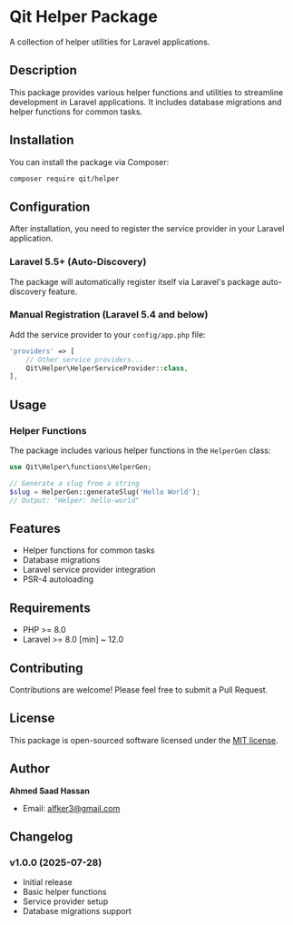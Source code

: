 # Qit Helper Package

A collection of helper utilities for Laravel applications.

## Description

This package provides various helper functions and utilities to streamline development in Laravel applications. It includes database migrations and helper functions for common tasks.

## Installation

You can install the package via Composer:

```bash
composer require qit/helper
```

## Configuration

After installation, you need to register the service provider in your Laravel application.

### Laravel 5.5+ (Auto-Discovery)

The package will automatically register itself via Laravel's package auto-discovery feature.

### Manual Registration (Laravel 5.4 and below)

Add the service provider to your `config/app.php` file:

```php
'providers' => [
    // Other service providers...
    Qit\Helper\HelperServiceProvider::class,
],
```

## Usage

### Helper Functions

The package includes various helper functions in the `HelperGen` class:

```php
use Qit\Helper\functions\HelperGen;

// Generate a slug from a string
$slug = HelperGen::generateSlug('Hello World');
// Output: "Helper: hello-world"
```


## Features

- Helper functions for common tasks
- Database migrations
- Laravel service provider integration
- PSR-4 autoloading

## Requirements

- PHP >= 8.0
- Laravel >= 8.0 [min] ~ 12.0

## Contributing

Contributions are welcome! Please feel free to submit a Pull Request.

## License

This package is open-sourced software licensed under the [MIT license](LICENSE).

## Author

**Ahmed Saad Hassan**
- Email: alfker3@gmail.com

## Changelog

### v1.0.0 (2025-07-28)
- Initial release
- Basic helper functions
- Service provider setup
- Database migrations support